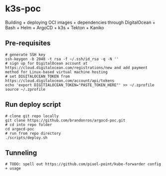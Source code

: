 # k3s-poc
Building + deploying OCI images + dependencies through DigitalOcean + Bash + Helm + ArgoCD + k3s + Tekton + Kaniko

## Pre-requisites

```shell
# generate SSH key
ssh-keygen -b 2048 -t rsa -f ~/.ssh/id_rsa -q -N ''
# sign up for DigitalOcean account at https://cloud.digitalocean.com/registrations/new and add payment method for Linux-based virtual machine hosting
# set DIGITALOCEAN_TOKEN from https://cloud.digitalocean.com/account/api/tokens
echo 'export DIGITIALOCEAN_TOKEN="PASTE_TOKEN_HERE"' >> ~/.zprofile
source ~/.zprofile
```

## Run deploy script

```shell
# clone git repo locally
git clone https://github.com/brandonros/argocd-poc.git
# cd into repo folder
cd argocd-poc
# run from repo directory
./scripts/deploy.sh
```

## Tunneling

```shell
# TODO: spell out https://github.com/pixel-point/kube-forwarder config + usage
```
